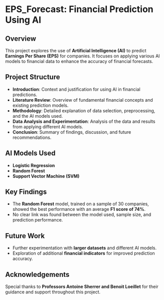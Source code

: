 # EPS_Forecast: Financial Prediction Using AI

## Overview
This project explores the use of **Artificial Intelligence (AI)** to predict **Earnings Per Share (EPS)** for companies. It focuses on applying various AI models to financial data to enhance the accuracy of financial forecasts.

## Project Structure
- **Introduction**: Context and justification for using AI in financial predictions.
- **Literature Review**: Overview of fundamental financial concepts and existing prediction models.
- **Methodology**: Detailed explanation of data selection, preprocessing, and the AI models used.
- **Data Analysis and Experimentation**: Analysis of the data and results from applying different AI models.
- **Conclusion**: Summary of findings, discussion, and future recommendations.

## AI Models Used
- **Logistic Regression**
- **Random Forest**
- **Support Vector Machine (SVM)**

## Key Findings
- The **Random Forest** model, trained on a sample of 30 companies, showed the best performance with an average **F1 score of 74%**.
- No clear link was found between the model used, sample size, and prediction performance.

## Future Work
- Further experimentation with **larger datasets** and different AI models.
- Exploration of additional **financial indicators** for improved prediction accuracy.

## Acknowledgements
Special thanks to **Professors Antoine Sherrer and Benoit Loeillet** for their guidance and support throughout this project.
